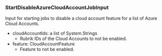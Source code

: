 ### StartDisableAzureCloudAccountJobInput
Input for starting jobs to disable a cloud account feature for a list of Azure Cloud Accounts.

- cloudAccountIds: a list of System.Strings
  - Rubrik IDs of the Cloud Accounts to not be enabled.
- feature: CloudAccountFeature
  - Feature to not be enabled.
